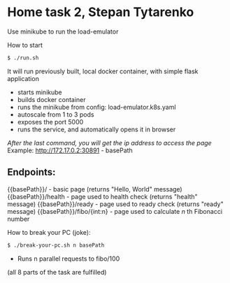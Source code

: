 # Home task 2, Stepan Tytarenko

Use minikube to run the load-emulator

How to start

```bash
$ ./run.sh
```

It will run previously built, local docker container, with simple flask application
- starts minikube
- builds docker container
- runs the minikube from config: load-emulator.k8s.yaml
- autoscale from 1 to 3 pods
- exposes the port 5000
- runs the service, and automatically opens it in browser

_After the last command, you will get the ip address to access the page_
Example: http://172.17.0.2:30891 - basePath

## Endpoints:
{{basePath}}/ - basic page (returns "Hello, World" message)
{{basePath}}/health - page used to health check (returns "health" message)
{{basePath}}/ready - page used to ready check (returns "ready" message)
{{basePath}}/fibo/{int:n} - page used to calculate _n_ th Fibonacci number

How to break your PC (joke):

```bash
$ ./break-your-pc.sh n basePath
```

- Runs n parallel requests to fibo/100

(all 8 parts of the task are fulfilled)